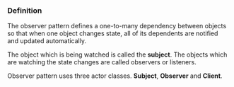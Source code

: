 ### Definition
The observer pattern defines a one-to-many dependency between objects so that when one object changes state, all of its dependents are notified and updated automatically.

The object which is being watched is called the **subject**. The objects which are watching the state changes are called observers or listeners.

Observer pattern uses three actor classes. **Subject**, **Observer** and **Client**. 
